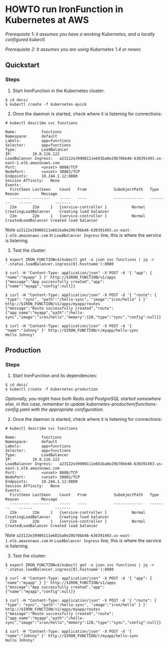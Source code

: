 # HOWTO run IronFunction in Kubernetes at AWS

*Prerequisite 1: it assumes you have a working Kubernetes, and a locally configured kubectl.*

*Prerequisite 2: It assumes you are using Kubernetes 1.4 or newer.*


## Quickstart

### Steps

1. Start IronFunction in the Kubernetes cluster:
```ShellSession
$ cd docs/
$ kubectl create -f kubernetes-quick
```

2. Once the daemon is started, check where it is listening for connections:

```ShellSession
# kubectl describe svc functions

Name:			functions
Namespace:		default
Labels:			app=functions
Selector:		app=functions
Type:			LoadBalancer
IP:			10.0.116.122
LoadBalancer Ingress:	a23122e39900111e681ba0e29b70bb46-630391493.us-east-1.elb.amazonaws.com
Port:			<unset>	8080/TCP
NodePort:		<unset>	30802/TCP
Endpoints:		10.244.1.12:8080
Session Affinity:	None
Events:
  FirstSeen	LastSeen	Count	From			SubobjectPath	Type		Reason			Message
  ---------	--------	-----	----			-------------	--------	------			-------
  22m		22m		1	{service-controller }			Normal		CreatingLoadBalancer	Creating load balancer
  22m		22m		1	{service-controller }			Normal		CreatedLoadBalancer	Created load balancer

```

Note `a23122e39900111e681ba0e29b70bb46-630391493.us-east-1.elb.amazonaws.com` in `LoadBalancer Ingress` line, this is where the service is listening.

3. Test the cluster:

```ShellSession
$ export IRON_FUNCTION=$(kubectl get -o json svc functions | jq -r '.status.loadBalancer.ingress[0].hostname'):8080

$ curl -H "Content-Type: application/json" -X POST -d '{ "app": { "name":"myapp" } }' http://$IRON_FUNCTION/v1/apps
{"message":"App successfully created","app":{"name":"myapp","config":null}}

$ curl -H "Content-Type: application/json" -X POST -d '{ "route": { "type": "sync", "path":"/hello-sync", "image":"iron/hello" } }' http://$IRON_FUNCTION/v1/apps/myapp/routes
{"message":"Route successfully created","route":{"app_name":"myapp","path":"/hello-sync","image":"iron/hello","memory":128,"type":"sync","config":null}}

$ curl -H "Content-Type: application/json" -X POST -d '{ "name":"Johnny" }' http://$IRON_FUNCTION/r/myapp/hello-sync
Hello Johnny!
```

## Production

### Steps

1. Start IronFunction and its dependencies:
```ShellSession
$ cd docs/
$ kubectl create -f kubernetes-production
```

*Optionally, you might have both Redis and PostgreSQL started somewhere else, in this case, remember to update kubernetes-production/functions-config.yaml with the appropriate configuration.*

2. Once the daemon is started, check where it is listening for connections:

```ShellSession
# kubectl describe svc functions

Name:			functions
Namespace:		default
Labels:			app=functions
Selector:		app=functions
Type:			LoadBalancer
IP:			10.0.116.122
LoadBalancer Ingress:	a23122e39900111e681ba0e29b70bb46-630391493.us-east-1.elb.amazonaws.com
Port:			<unset>	8080/TCP
NodePort:		<unset>	30802/TCP
Endpoints:		10.244.1.12:8080
Session Affinity:	None
Events:
  FirstSeen	LastSeen	Count	From			SubobjectPath	Type		Reason			Message
  ---------	--------	-----	----			-------------	--------	------			-------
  22m		22m		1	{service-controller }			Normal		CreatingLoadBalancer	Creating load balancer
  22m		22m		1	{service-controller }			Normal		CreatedLoadBalancer	Created load balancer

```

Note `a23122e39900111e681ba0e29b70bb46-630391493.us-east-1.elb.amazonaws.com` in `LoadBalancer Ingress` line, this is where the service is listening.

3. Test the cluster:

```ShellSession
$ export IRON_FUNCTION=$(kubectl get -o json svc functions | jq -r '.status.loadBalancer.ingress[0].hostname'):8080

$ curl -H "Content-Type: application/json" -X POST -d '{ "app": { "name":"myapp" } }' http://$IRON_FUNCTION/v1/apps
{"message":"App successfully created","app":{"name":"myapp","config":null}}

$ curl -H "Content-Type: application/json" -X POST -d '{ "route": { "type": "sync", "path":"/hello-sync", "image":"iron/hello" } }' http://$IRON_FUNCTION/v1/apps/myapp/routes
{"message":"Route successfully created","route":{"app_name":"myapp","path":"/hello-sync","image":"iron/hello","memory":128,"type":"sync","config":null}}

$ curl -H "Content-Type: application/json" -X POST -d '{ "name":"Johnny" }' http://$IRON_FUNCTION/r/myapp/hello-sync
Hello Johnny!
```